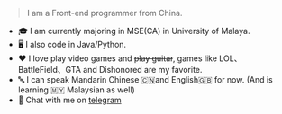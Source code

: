 > I am a Front-end programmer from China.

- 🎓 I am currently majoring in MSE(CA) in University of Malaya.
- 🖥️ I also code in Java/Python.
- ❤️ I love play video games and <del>play guitar</del>, games like LOL、BattleField、GTA and Dishonored are my favorite.
- 🔤 I can speak Mandarin Chinese 🇨🇳and English🇬🇧 for now. (And is learning 🇲🇾 Malaysian as well)
- 💬 Chat with me on [telegram](https://t.me/weclove2008)
